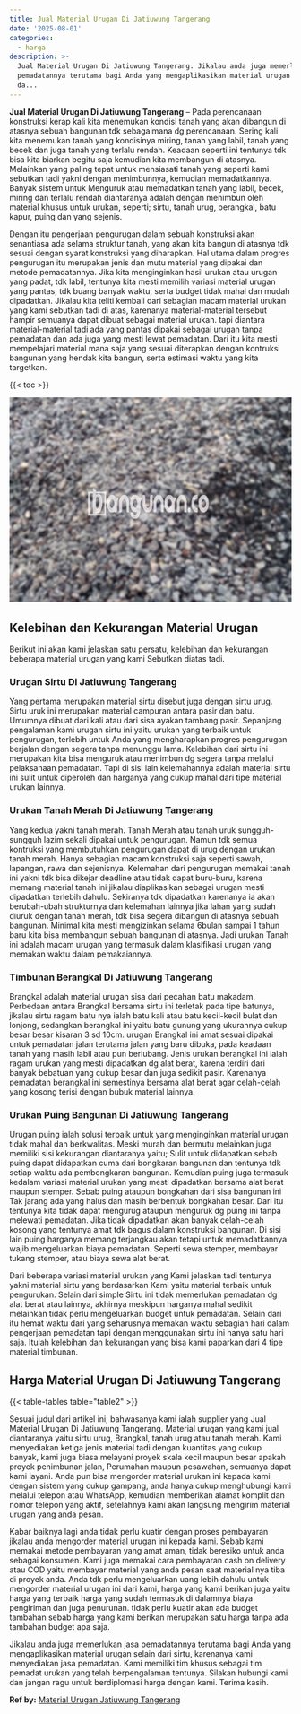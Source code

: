 ```yaml
---
title: Jual Material Urugan Di Jatiuwung Tangerang
date: '2025-08-01'
categories:
  - harga
description: >-
  Jual Material Urugan Di Jatiuwung Tangerang. Jikalau anda juga memerlukan jasa
  pemadatannya terutama bagi Anda yang mengaplikasikan material urugan selain
  da...
---
```


**Jual Material Urugan Di Jatiuwung Tangerang** – Pada perencanaan konstruksi kerap kali kita menemukan kondisi tanah yang akan dibangun di atasnya sebuah bangunan tdk sebagaimana dg perencanaan. Sering kali kita menemukan tanah yang kondisinya miring, tanah yang labil, tanah yang becek dan juga tanah yang terlalu rendah. Keadaan seperti ini tentunya tdk bisa kita biarkan begitu saja kemudian kita membangun di atasnya. Melainkan yang paling tepat untuk mensiasati tanah yang seperti kami sebutkan tadi yakni dengan menimbunnya, kemudian memadatkannya. Banyak sistem untuk Menguruk atau memadatkan tanah yang labil, becek, miring dan terlalu rendah diantaranya adalah dengan menimbun oleh material khusus untuk urukan, seperti; sirtu, tanah urug, berangkal, batu kapur, puing dan yang sejenis.

Dengan itu pengerjaan pengurugan dalam sebuah konstruksi akan senantiasa ada selama struktur tanah, yang akan kita bangun di atasnya tdk sesuai dengan syarat konstruksi yang diharapkan. Hal utama dalam progres pengurugan itu merupakan jenis dan mutu material yang dipakai dan metode pemadatannya. Jika kita menginginkan hasil urukan atau urugan yang padat, tdk labil, tentunya kita mesti memilih variasi material urugan yang pantas, tdk buang banyak waktu, serta budget tidak mahal dan mudah dipadatkan. Jikalau kita teliti kembali dari sebagian macam material urukan yang kami sebutkan tadi di atas, karenanya material-material tersebut hampir semuanya dapat dibuat sebagai material urukan. tapi diantara material-material tadi ada yang pantas dipakai sebagai urugan tanpa pemadatan dan ada juga yang mesti lewat pemadatan. Dari itu kita mesti mempelajari material mana saja yang sesuai diterapkan dengan kontruksi bangunan yang hendak kita bangun, serta estimasi waktu yang kita targetkan.

{{< toc >}}

![Jual Material Urugan Di Jatiuwung Tangerang](/images/jual-urugan-08.png)

## Kelebihan dan Kekurangan Material Urugan

Berikut ini akan kami jelaskan satu persatu, kelebihan dan kekurangan beberapa material urugan yang kami Sebutkan diatas tadi.

### Urugan Sirtu Di Jatiuwung Tangerang

Yang pertama merupakan material sirtu disebut juga dengan sirtu urug. Sirtu uruk ini merupakan material campuran antara pasir dan batu. Umumnya dibuat dari kali atau dari sisa ayakan tambang pasir. Sepanjang pengalaman kami urugan sirtu ini yaitu urukan yang terbaik untuk pengurugan, terlebih untuk Anda yang mengharapkan progres pengurugan berjalan dengan segera tanpa menunggu lama. Kelebihan dari sirtu ini merupakan kita bisa menguruk atau menimbun dg segera tanpa melalui pelaksanaan pemadatan. Tapi di sisi lain kelemahannya adalah material sirtu ini sulit untuk diperoleh dan harganya yang cukup mahal dari tipe material urukan lainnya.

### Urukan Tanah Merah Di Jatiuwung Tangerang

Yang kedua yakni tanah merah. Tanah Merah atau tanah uruk sungguh-sungguh lazim sekali dipakai untuk pengurugan. Namun tdk semua kontruksi yang membutuhkan pengurugan dapat di urug dengan urukan tanah merah. Hanya sebagian macam konstruksi saja seperti sawah, lapangan, rawa dan sejenisnya. Kelemahan dari pengurugan memakai tanah ini yakni tdk bisa dikejar deadline atau tidak dapat buru-buru, karena memang material tanah ini jikalau diaplikasikan sebagai urugan mesti dipadatkan terlebih dahulu. Sekiranya tdk dipadatkan karenanya ia akan berubah-ubah strukturnya dan kelemahan lainnya jika lahan yang sudah diuruk dengan tanah merah, tdk bisa segera dibangun di atasnya sebuah bangunan. Minimal kita mesti mengizinkan selama 6bulan sampai 1 tahun baru kita bisa membangun sebuah bangunan di atasnya. Jadi urukan Tanah ini adalah macam urugan yang termasuk dalam klasifikasi urugan yang memakan waktu dalam pemakaiannya.

### Timbunan Berangkal Di Jatiuwung Tangerang

Brangkal adalah material urugan sisa dari pecahan batu makadam. Perbedaan antara Brangkal bersama sirtu ini terletak pada tipe batunya, jikalau sirtu ragam batu nya ialah batu kali atau batu kecil-kecil bulat dan lonjong, sedangkan berangkal ini yaitu batu gunung yang ukurannya cukup besar besar kisaran 3 sd 10cm. urugan Brangkal ini amat sesuai dipakai untuk pemadatan jalan terutama jalan yang baru dibuka, pada keadaan tanah yang masih labil atau pun berlubang. Jenis urukan berangkal ini ialah ragam urukan yang mesti dipadatkan dg alat berat, karena terdiri dari banyak bebatuan yang cukup besar dan juga sedikit pasir. Karenanya pemadatan berangkal ini semestinya bersama alat berat agar celah-celah yang kosong terisi dengan bubuk material lainnya.

### Urukan Puing Bangunan Di Jatiuwung Tangerang

Urugan puing ialah solusi terbaik untuk yang menginginkan material urugan tidak mahal dan berkwalitas. Meski murah dan bermutu melainkan juga memiliki sisi kekurangan diantaranya yaitu; Sulit untuk didapatkan sebab puing dapat didapatkan cuma dari bongkaran bangunan dan tentunya tdk setiap waktu ada pembongkaran bangunan. Kemudian puing juga termasuk kedalam variasi material urukan yang mesti dipadatkan bersama alat berat maupun stemper. Sebab puing ataupun bongkahan dari sisa bangunan ini Tak jarang ada yang halus dan masih berbentuk bongkahan besar. Dari itu tentunya kita tidak dapat mengurug ataupun menguruk dg puing ini tanpa melewati pemadatan. Jika tidak dipadatkan akan banyak celah-celah kosong yang tentunya amat tdk bagus dalam konstruksi bangunan. Di sisi lain puing harganya memang terjangkau akan tetapi untuk memadatkannya wajib mengeluarkan biaya pemadatan. Seperti sewa stemper, membayar tukang stemper, atau biaya sewa alat berat.

Dari beberapa variasi material urukan yang Kami jelaskan tadi tentunya yakni material sirtu yang berdasarkan Kami yaitu material terbaik untuk pengurukan. Selain dari simple Sirtu ini tidak memerlukan pemadatan dg alat berat atau lainnya, akhirnya meskipun harganya mahal sedikit melainkan tidak perlu mengeluarkan budget untuk pemadatan. Selain dari itu hemat waktu dari yang seharusnya memakan waktu sebagian hari dalam pengerjaan pemadatan tapi dengan menggunakan sirtu ini hanya satu hari saja. Itulah kelebihan dan kekurangan yang bisa kami paparkan dari 4 tipe material timbunan.

## Harga Material Urugan Di Jatiuwung Tangerang

{{< table-tables table="table2" >}}

Sesuai judul dari artikel ini, bahwasanya kami ialah supplier yang Jual Material Urugan Di Jatiuwung Tangerang. Material urugan yang kami jual diantaranya yaitu sirtu urug, Brangkal, tanah urug atau tanah merah. Kami menyediakan ketiga jenis material tadi dengan kuantitas yang cukup banyak, kami juga biasa melayani proyek skala kecil maupun besar apakah proyek penimbunan jalan, Perumahan maupun pesawahan, semuanya dapat kami layani. Anda pun bisa mengorder material urukan ini kepada kami dengan sistem yang cukup gampang, anda hanya cukup menghubungi kami melalui telepon atau WhatsApp, kemudian memberikan alamat komplit dan nomor telepon yang aktif, setelahnya kami akan langsung mengirim material urugan yang anda pesan.

Kabar baiknya lagi anda tidak perlu kuatir dengan proses pembayaran jikalau anda mengorder material urugan ini kepada kami. Sebab kami memakai metode pembayaran yang amat aman, tidak beresiko untuk anda sebagai konsumen. Kami juga memakai cara pembayaran cash on delivery atau COD yaitu membayar material yang anda pesan saat material nya tiba di proyek anda. Anda tdk perlu mengeluarkan uang lebih dahulu untuk mengorder material urugan ini dari kami, harga yang kami berikan juga yaitu harga yang terbaik harga yang sudah termasuk di dalamnya biaya pengiriman dan juga penurunan. tidak perlu kuatir akan ada budget tambahan sebab harga yang kami berikan merupakan satu harga tanpa ada tambahan budget apa saja.

Jikalau anda juga memerlukan jasa pemadatannya terutama bagi Anda yang mengaplikasikan material urugan selain dari sirtu, karenanya kami menyediakan jasa pemadatan. Kami memiliki tim khusus sebagai tim pemadat urukan yang telah berpengalaman tentunya. Silakan hubungi kami dan jangan ragu untuk berdiplomasi harga dengan kami. Terima kasih.

**Ref by:** [Material Urugan Jatiuwung Tangerang](https://id.wikipedia.org/wiki/Material)

